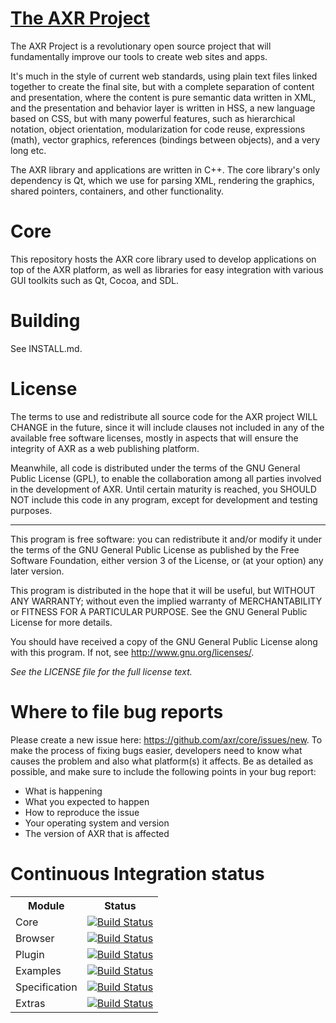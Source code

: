 [The AXR Project](http://axr.vg/)
===============
The AXR Project is a revolutionary open source project that will fundamentally
improve our tools to create web sites and apps.

It's much in the style of current web standards, using plain text files linked
together to create the final site, but with a complete separation of content and
presentation, where the content is pure semantic data written in XML, and the
presentation and behavior layer is written in HSS, a new language based on CSS,
but with many powerful features, such as hierarchical notation, object
orientation, modularization for code reuse, expressions (math), vector graphics,
references (bindings between objects), and a very long etc.

The AXR library and applications are written in C++. The core library's only
dependency is Qt, which we use for parsing XML, rendering the graphics, shared
pointers, containers, and other functionality.

Core
====
This repository hosts the AXR core library used to develop applications on top
of the AXR platform, as well as libraries for easy integration with various GUI
toolkits such as Qt, Cocoa, and SDL.

Building
========
See INSTALL.md.

License
=======
The terms to use and redistribute all source code for the AXR project WILL
CHANGE in the future, since it will include clauses not included in any of the
available free software licenses, mostly in aspects that will ensure the
integrity of AXR as a web publishing platform.

Meanwhile, all code is distributed under the terms of the GNU General Public
License (GPL), to enable the collaboration among all parties involved in the
development of AXR. Until certain maturity is reached, you SHOULD NOT include
this code in any program, except for development and testing purposes.

---

This program is free software: you can redistribute it and/or modify
it under the terms of the GNU General Public License as published by
the Free Software Foundation, either version 3 of the License, or
(at your option) any later version.

This program is distributed in the hope that it will be useful,
but WITHOUT ANY WARRANTY; without even the implied warranty of
MERCHANTABILITY or FITNESS FOR A PARTICULAR PURPOSE. See the
GNU General Public License for more details.

You should have received a copy of the GNU General Public License
along with this program. If not, see <http://www.gnu.org/licenses/>.

*See the LICENSE file for the full license text.*

Where to file bug reports
=========================
Please create a new issue here: https://github.com/axr/core/issues/new. To
make the process of fixing bugs easier, developers need to know what causes the
problem and also what platform(s) it affects. Be as detailed as possible, and
make sure to include the following points in your bug report:

 - What is happening
 - What you expected to happen
 - How to reproduce the issue
 - Your operating system and version
 - The version of AXR that is affected

Continuous Integration status
=============================
<table>
	<tr>
		<th>Module</th>
		<th>Status</th>
	</tr>
	<tr>
		<td>Core</td>
		<td><a href="http://travis-ci.org/axr/core"><img src="https://secure.travis-ci.org/axr/core.png" alt="Build Status" /></a></td>
	</tr>
	<tr>
		<td>Browser</td>
		<td><a href="http://travis-ci.org/axr/browser"><img src="https://secure.travis-ci.org/axr/browser.png" alt="Build Status" /></a></td>
	</tr>
	<tr>
		<td>Plugin</td>
		<td><a href="http://travis-ci.org/axr/plugin"><img src="https://secure.travis-ci.org/axr/plugin.png" alt="Build Status" /></a></td>
	</tr>
	<tr>
		<td>Examples</td>
		<td><a href="http://travis-ci.org/axr/examples"><img src="https://secure.travis-ci.org/axr/examples.png" alt="Build Status" /></a></td>
	</tr>
	<tr>
		<td>Specification</td>
		<td><a href="http://travis-ci.org/axr/specification"><img src="https://secure.travis-ci.org/axr/specification.png" alt="Build Status" /></a></td>
	</tr>
	<tr>
		<td>Extras</td>
		<td><a href="http://travis-ci.org/axr/extras"><img src="https://secure.travis-ci.org/axr/extras.png" alt="Build Status" /></a></td>
	</tr>
</table>
